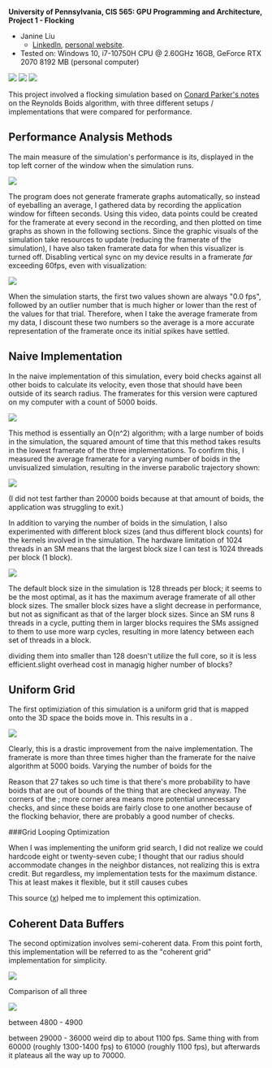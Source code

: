 **University of Pennsylvania, CIS 565: GPU Programming and Architecture,
Project 1 - Flocking**

* Janine Liu
  * [LinkedIn](https://www.linkedin.com/in/liujanine/), [personal website](https://www.janineliu.com/).
* Tested on: Windows 10, i7-10750H CPU @ 2.60GHz 16GB, GeForce RTX 2070 8192 MB (personal computer)

![](images/boids_smaller.gif)
![](images/boids_fast_smaller.gif)
![](images/screenshotboth.png)

This project involved a flocking simulation based on [Conard Parker's notes](http://www.vergenet.net/~conrad/boids/pseudocode.html) on the Reynolds Boids algorithm, with three different setups / implementations that were compared for performance.

## Performance Analysis Methods

The main measure of the simulation's performance is its, displayed in the top left corner of the window when the simulation runs.

![](images/framerate.png)

The program does not generate framerate graphs automatically, so instead of eyeballing an average, I gathered data by recording the application window for fifteen seconds. Using this video, data points could be created for the framerate at every second in the recording, and then plotted on time graphs as shown in the following sections. Since the graphic visuals of the simulation take resources to update (reducing the framerate of the simulation), I have also taken framerate data for when this visualizer is turned off. Disabling vertical sync on my device results in a framerate *far* exceeding 60fps, even with visualization:

![](images/highframerate.png)

When the simulation starts, the first two values shown are always "0.0 fps", followed by an outlier number that is much higher or lower than the rest of the values for that trial. Therefore, when I take the average framerate from my data, I discount these two numbers so the average is a more accurate representation of the framerate once its initial spikes have settled.

## Naive Implementation

In the naive implementation of this simulation, every boid checks against all other boids to calculate its velocity, even those that should have been outside of its search radius. The framerates for this version were captured on my computer with a count of 5000 boids.

![](images/graph_naive_perf.png)

This method is essentially an O(n^2) algorithm; with a large number of boids in the simulation, the squared amount of time that this method takes results in the lowest framerate of the three implementations. To confirm this, I measured the average framerate for a varying number of boids in the unvisualized simulation, resulting in the inverse parabolic trajectory shown:

![](images/graph_naive_bnum.png)

(I did not test farther than 20000 boids because at that amount of boids, the application was struggling to exit.)

In addition to varying the number of boids in the simulation, I also experimented with different block sizes (and thus different block counts) for the kernels involved in the simulation. The hardware limitation of 1024 threads in an SM means that the largest block size I can test is 1024 threads per block (1 block).

![](images/graph_naive_block.png)

The default block size in the simulation is 128 threads per block; it seems to be the most optimal, as it has the maximum average framerate of all other block sizes. The smaller block sizes have a slight decrease in performance, but not as significant as that of the larger block sizes. Since an SM runs 8 threads in a cycle, putting them in larger blocks requires the SMs assigned to them to use more warp cycles, resulting in more latency between each set of threads in a block.

dividing them into smaller than 128 doesn't utilize the full core, so it is less efficient.slight overhead cost in managig higher number of blocks? 
## Uniform Grid

The first optimiziation of this simulation is a uniform grid that is mapped onto the 3D space the boids move in. This results in a . 

![](images/graph_unif_perf.png)

Clearly, this is a drastic improvement from the naive implementation. The framerate is more than three times higher than the framerate for the naive algorithm at 5000 boids. Varying the number of boids for the

Reason that 27 takes so uch time is that there's more probability to have boids that are out of bounds of the thing that are checked anyway. The corners of the ; more corner area means more potential unnecessary checks, and since these boids are fairly close to one another because of the flocking behavior, there are probably a good number of checks.

###Grid Looping Optimization

When I was implementing the uniform grid search, I did not realize we could hardcode eight or twenty-seven cube; I thought that our radius should accommodate changes in the neighbor distances, not realizing this is extra credit. But regardless, my implementation tests for the maximum distance. This at least makes it flexible, but it still causes cubes

This source ([x](https://stackoverflow.com/questions/4578967/cube-sphere-intersection-test)) helped me to implement this optimization.


## Coherent Data Buffers

The second optimization involves semi-coherent data. From this point forth, this implementation will be referred to as the "coherent grid" implementation for simplicity.

![](images/graph_coh_perf.png)

Comparison of all three

![](images/graph_all_perf.png)

between 4800 - 4900

between 29000 - 36000 weird dip to about 1100 fps. Same thing with from 60000 (roughly 1300-1400 fps) to 61000 (roughly 1100 fps), but afterwards it plateaus all the way up to 70000.
